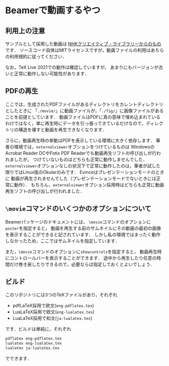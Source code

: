 # Beamerで動画するやつ

## 利用上の注意

サンプルとして採用した動画は
[NHKクリエイティブ・ライブラリーからのもの](https://www2.nhk.or.jp/archives/creative/material/view.cgi?m=D0002161770_00000)
です．
ソースコード自体はMITライセンスですが，動画ファイルの利用はあちらの利用規約に従ってください．

なお，TeX Live 2021での動作は確認していますが，
あまりにもバージョンが古いと正常に動作しない可能性があります．

## PDFの再生

ここでは，生成されたPDFファイルがあるディレクトリをカレントディレクトリとしたときに
「`./movie/`」に動画ファイルが，「`./fig/`」に画像ファイルがあることを前提としています．
動画ファイルはPDFに真の意味で埋め込まれているわけではなく，単に再生時にデータを引っ張ってきているだけなので，ディレクトリの構造を壊すと動画を再生できなくなります．

さらに，動画再生時の挙動はPDFを表示している環境に大きく依存します．
筆者の環境では，`externalviewer`オプションをつけているものは
WindowsのAcrobat Reader DCやFotix PDF Readerでも動画再生ソフトの呼び出しが行われましたが，
つけていないものはどちらも正常に動作しませんでした．
`externalviewer`オプションなしの状況下で正常に動作したのは，筆者が試した限りではLinux版のOkularのみです．
Evinceはプレゼンテーションモードのときに
動画が再生されませんでした（プレゼンテーションモードでないときには正常に動作）．
もちろん，`externalviewer`オプション採用時はどちらも正常に動画再生ソフトの呼び出しが行われました．

## `\movie`コマンドのいくつかのオプションについて

Beamerパッケージのドキュメントには，
`\movie`コマンドのオプションに`poster`を指定すると，
動画を再生する前のサムネイルにその動画の最初の画像を表示することができると記されています．
しかし私の環境ではまったく動作しなかったため，ここではサムネイルを指定しています．

また，`\movie`コマンドのオプションに`showcontrols`を指定すると，
動画再生時にコントロールバーを表示することができます．
途中から再生したり任意の時間だけ巻き戻したりできるので，必要ならば指定しておくとよいでしょう．


## ビルド

このリポジトリには3つのTeXファイルがあり，それぞれ

* pdfLaTeX採用で欧文(`eng-pdflatex.tex`)
* LuaLaTeX採用で欧文(`eng-lualatex.tex`)
* LuaLaTeX採用で和文(`ja-lualatex.tex`)

です．ビルドは単純に，それぞれ

```sh
pdflatex eng-pdflatex.tex
lualatex eng-lualatex.tex
lualatex ja-lualatex.tex
```

でできます．
